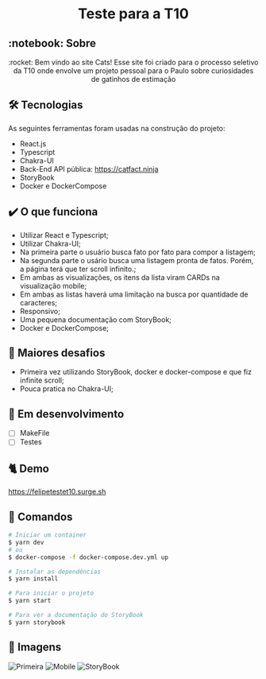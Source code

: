 <h1 align="center" id="top">Teste para a T10</h1>


<h2 id="sobre">:notebook: Sobre </h2>

<p align="center">:rocket: Bem vindo ao site Cats! Esse site foi criado para o processo seletivo da T10 onde envolve um projeto pessoal para o Paulo sobre curiosidades de gatinhos de estimação </p>

## 🛠 Tecnologias

As seguintes ferramentas foram usadas na construção do projeto:

* React.js
* Typescript
* Chakra-UI
* Back-End API pública: https://catfact.ninja
* StoryBook
* Docker e DockerCompose

## :heavy_check_mark: O que funciona

* Utilizar React e Typescript;
* Utilizar Chakra-UI;
* Na primeira parte o usuário busca fato por fato para compor a listagem;
* Na segunda parte o usário busca uma listagem pronta de fatos. Porém, a página terá que ter scroll infinito.;
* Em ambas as visualizações, os itens da lista viram CARDs na visualização mobile;
* Em ambas as listas haverá uma limitação na busca por quantidade de caracteres;
* Responsivo;
* Uma pequena documentação com StoryBook;
* Docker e DockerCompose;

## :orange_book: Maiores desafios

* Primeira vez utilizando StoryBook, docker e docker-compose e que fiz infinite scroll;
* Pouca pratica no Chakra-UI;

## :construction: Em desenvolvimento

- [ ] MakeFile
- [ ] Testes

## :cat2: Demo
https://felipetestet10.surge.sh


## :checkered_flag: Comandos

```bash
# Iniciar um container
$ yarn dev
# ou
$ docker-compose -f docker-compose.dev.yml up

# Instalar as dependências
$ yarn install

# Para iniciar o projeto
$ yarn start

# Para ver a documentação do StoryBook
$ yarn storybook
```
## :art: Imagens
![Primeira](https://i.ibb.co/894DWKf/Captura-de-tela-de-2022-06-06-00-41-22.png)
![Mobile](https://i.ibb.co/Kr0cM1r/Captura-de-tela-de-2022-06-06-00-46-48.png)
![StoryBook](https://i.ibb.co/yQLKTLJ/Captura-de-tela-de-2022-06-06-00-48-52.png)